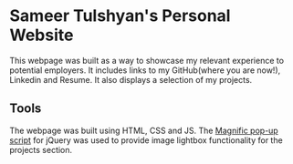 # Sameer Tulshyan's Personal Website
This webpage was built as a way to showcase my relevant experience to potential employers. It includes links to my GitHub(where you are now!), Linkedin and Resume. It also displays a selection of my projects.

## Tools
The webpage was built using HTML, CSS and JS. The [Magnific pop-up script](http://dimsemenov.com/plugins/magnific-popup/) for jQuery was used to provide image lightbox functionality for the projects section.
